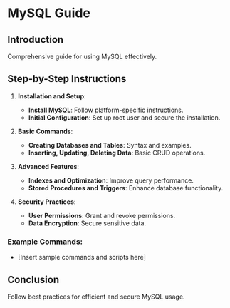 # MySQL Guide

## Introduction
Comprehensive guide for using MySQL effectively.

## Step-by-Step Instructions

1. **Installation and Setup**:
   - **Install MySQL**: Follow platform-specific instructions.
   - **Initial Configuration**: Set up root user and secure the installation.

2. **Basic Commands**:
   - **Creating Databases and Tables**: Syntax and examples.
   - **Inserting, Updating, Deleting Data**: Basic CRUD operations.

3. **Advanced Features**:
   - **Indexes and Optimization**: Improve query performance.
   - **Stored Procedures and Triggers**: Enhance database functionality.

4. **Security Practices**:
   - **User Permissions**: Grant and revoke permissions.
   - **Data Encryption**: Secure sensitive data.

### Example Commands:
- [Insert sample commands and scripts here]

## Conclusion
Follow best practices for efficient and secure MySQL usage.